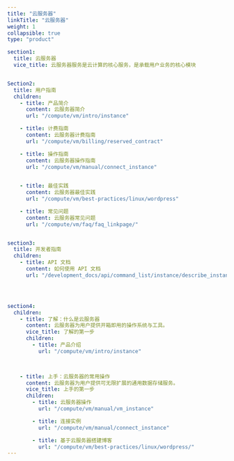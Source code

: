 ```yaml
---
title: "云服务器"
linkTitle: "云服务器"
weight: 1
collapsible: true
type: "product"

section1:
  title: 云服务器
  vice_title: 云服务器服务是云计算的核心服务，是承载用户业务的核心模块


Section2:
  title: 用户指南
  children:
    - title: 产品简介
      content: 云服务器简介
      url: "/compute/vm/intro/instance"

    - title: 计费指南
      content: 云服务器计费指南
      url: "/compute/vm/billing/reserved_contract"

    - title: 操作指南
      content: 云服务器操作指南
      url: "/compute/vm/manual/connect_instance"
    

    - title: 最佳实践
      content: 云服务器最佳实践
      url: "/compute/vm/best-practices/linux/wordpress"

    - title: 常见问题
      content: 云服务器常见问题
      url: "/compute/vm/faq/faq_linkpage/"


section3:
  title: 开发者指南
  children:
    - title: API 文档
      content: 如何使用 API 文档
      url: "/development_docs/api/command_list/instance/describe_instances"




section4:
  children:
    - title: 了解：什么是云服务器
      content: 云服务器为用户提供开箱即用的操作系统与工具。
      vice_title: 了解的第一步
      children:
        - title: 产品介绍
          url: "/compute/vm/intro/instance"

        

    - title: 上手：云服务器的常用操作
      content: 云服务器为用户提供可无限扩展的通用数据存储服务。
      vice_title: 上手的第一步
      children: 
        - title: 云服务器操作
          url: "/compute/vm/manual/vm_instance"

        - title: 连接实例
          url: "/compute/vm/manual/connect_instance"

        - title: 基于云服务器搭建博客
          url: "/compute/vm/best-practices/linux/wordpress/"
---
```


<!-- type: "product" 这个参数表明这是一个产品index页面 -->
<!-- section1 为产品index页面 主标题 副标题 video  video_img为视频图片  -->
<!-- section2 为产品index页面 第一个大块的用户文档配置  -->
<!-- section3 为产品index页面 第二个大块的开发者文档配置  -->
<!-- section4 为产品index页面 第三个大块的学习路径配置  -->